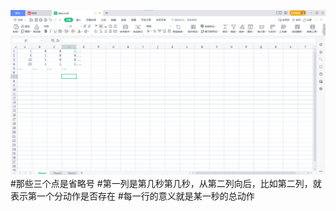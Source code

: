 ![](https://github.com/SY-LG/AIDDR/blob/main/position_detection/1.png)
#那些三个点是省略号
#第一列是第几秒第几秒，从第二列向后，比如第二列，就表示第一个分动作是否存在
#每一行的意义就是某一秒的总动作
